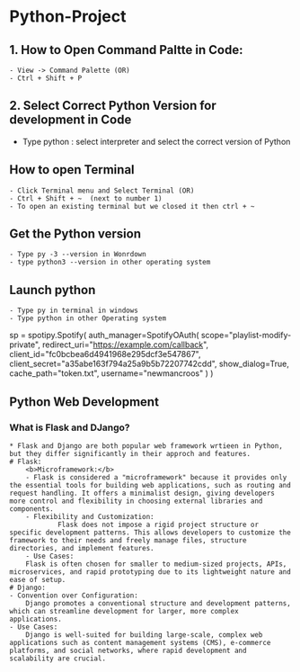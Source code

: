 # Python-Project

## 1. How to Open Command Paltte in Code:
    - View -> Command Palette (OR)
    - Ctrl + Shift + P

## 2. Select Correct Python Version for development in Code
  - Type    python : select interpreter and select the correct version of Python


## How to open Terminal
    - Click Terminal menu and Select Terminal (OR)
    - Ctrl + Shift + ~  (next to number 1)
    - To open an existing terminal but we closed it then ctrl + ~

## Get the Python version
    - Type py -3 --version in Wonrdown
    - type python3 --version in other operating system

## Launch python
    - Type py in terminal in windows
    - Type python in other Operating system


    
sp = spotipy.Spotify(
    auth_manager=SpotifyOAuth(
        scope="playlist-modify-private", redirect_uri="https://example.com/callback", client_id="fc0bcbea6d4941968e295dcf3e547867",
        client_secret="a35abe163f794a25a9b5b72207742cdd", show_dialog=True, cache_path="token.txt", username="newmancroos"
    )
)


## Python Web Development
### What is Flask and DJango?
    * Flask and Django are both popular web framework wrtieen in Python, but they differ significantly in their approch and features.
    # Flask:
        <b>Microframework:</b>
        - Flask is considered a "microframework" because it provides only the essential tools for building web applications, such as routing and request handling. It offers a minimalist design, giving developers more control and flexibility in choosing external libraries and components.
        - Flexibility and Customization:
                Flask does not impose a rigid project structure or specific development patterns. This allows developers to customize the framework to their needs and freely manage files, structure directories, and implement features.
        - Use Cases:
        Flask is often chosen for smaller to medium-sized projects, APIs, microservices, and rapid prototyping due to its lightweight nature and ease of setup.
    # Django:
    - Convention over Configuration:
        Django promotes a conventional structure and development patterns, which can streamline development for larger, more complex applications.
    - Use Cases:
        Django is well-suited for building large-scale, complex web applications such as content management systems (CMS), e-commerce platforms, and social networks, where rapid development and scalability are crucial. 
